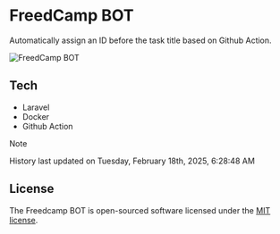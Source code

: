 # FreedCamp BOT

Automatically assign an ID before the task title based on Github Action.

![FreedCamp BOT](https://repository-images.githubusercontent.com/737932867/7d34798b-2680-471c-b089-a78a718d3d6a)

## Tech

- Laravel
- Docker
- Github Action

> [!NOTE]  
> History last updated on Tuesday, February 18th, 2025, 6:28:48 AM

## License

The Freedcamp BOT is open-sourced software licensed under the [MIT license](https://opensource.org/licenses/MIT).
